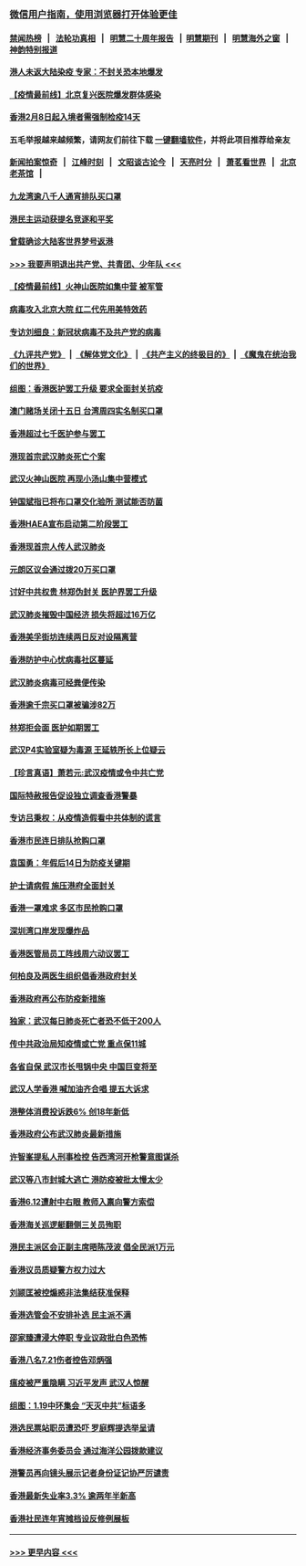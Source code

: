 ### [微信用户指南，使用浏览器打开体验更佳](https://github.com/gfw-breaker/banned-news1/blob/master/indexes/wechat-guide.md?t=0)
#### [禁闻热榜](热点新闻.md?t=0)  &nbsp;&nbsp;|&nbsp;&nbsp; [法轮功真相](https://github.com/gfw-breaker/truth/blob/master/README.md?t=0) &nbsp;&nbsp;|&nbsp;&nbsp; [明慧二十周年报告](https://github.com/gfw-breaker/mh-reports/blob/master/README.md?t=0) &nbsp;&nbsp;|&nbsp;&nbsp;[明慧期刊](https://github.com/gfw-breaker/mh-qikan) &nbsp;&nbsp;|&nbsp;&nbsp; [明慧海外之窗](https://github.com/gfw-breaker/mh-news/blob/master/README.md?t=0) &nbsp;&nbsp;|&nbsp;&nbsp; [神韵特别报道](https://github.com/gfw-breaker/mh-news/blob/master/shenyun.md?t=0)
#### [港人未返大陆染疫 专家：不封关恐本地爆发](../pages/nsc415/n11848021.md?t=02070322) 
#### [【疫情最前线】北京复兴医院爆发群体感染](../pages/nsc415/n11847626.md?t=02070322) 
#### [香港2月8日起入境者需强制检疫14天](../pages/nsc415/n11847658.md?t=02070322) 
#### 五毛举报越来越频繁，请网友们前往下载 [一键翻墙软件](https://github.com/gfw-breaker/ssr-accounts)，并将此项目推荐给亲友
#### [新闻拍案惊奇](https://github.com/gfw-breaker/banned-news1/blob/master/pages/link4.md) &nbsp;&nbsp;|&nbsp;&nbsp; [江峰时刻](https://github.com/gfw-breaker/banned-news1/blob/master/pages/link4.md) &nbsp;&nbsp;|&nbsp;&nbsp; [文昭谈古论今](https://github.com/gfw-breaker/banned-news1/blob/master/pages/link4.md) &nbsp;&nbsp;|&nbsp;&nbsp; [天亮时分](https://github.com/gfw-breaker/banned-news1/blob/master/pages/link4.md) &nbsp;&nbsp;|&nbsp;&nbsp; [萧茗看世界](https://github.com/gfw-breaker/banned-news1/blob/master/pages/link4.md) &nbsp;&nbsp;|&nbsp;&nbsp; [北京老茶馆](https://github.com/gfw-breaker/banned-news1/blob/master/pages/link4.md) &nbsp;&nbsp;|&nbsp;&nbsp; 
#### [九龙湾逾八千人通宵排队买口罩](../pages/nsc415/n11847647.md?t=02070322) 
#### [港民主运动获提名竞逐和平奖](../pages/nsc415/n11847633.md?t=02070322) 
#### [曾载确诊大陆客世界梦号返港](../pages/nsc415/n11847608.md?t=02070322) 
#### [>>> 我要声明退出共产党、共青团、少年队 <<<](https://github.com/begood0513/goodnews/blob/master/quit/letter.md) 
#### [【疫情最前线】火神山医院如集中营 被军管](../pages/nsc415/n11847524.md?t=02070322) 
#### [病毒攻入北京大院 红二代先用美特效药](../pages/nsc415/n11847427.md?t=02070322) 
#### [专访刘细良：新冠状病毒不及共产党的病毒](../pages/nsc415/n11847164.md?t=02070322) 
#### [《九评共产党》](https://github.com/begood0513/9ping.md/blob/master/README.md) &nbsp;|&nbsp; [《解体党文化》](../../../../jtdwh.md/blob/master/README.md)  &nbsp;|&nbsp; [《共产主义的终极目的》](../../../../gczydzjmd.md/blob/master/README.md) &nbsp;|&nbsp; [《魔鬼在统治我们的世界》](../../../../mgztzwmdsj.md/blob/master/README.md) 
#### [组图：香港医护罢工升级 要求全面封关抗疫](../pages/nsc415/n11844107.md?t=02070322) 
#### [澳门赌场关闭十五日 台湾周四实名制买口罩](../pages/nsc415/n11845083.md?t=02070322) 
#### [香港超过七千医护参与罢工](../pages/nsc415/n11845051.md?t=02070322) 
#### [港现首宗武汉肺炎死亡个案](../pages/nsc415/n11844998.md?t=02070322) 
#### [武汉火神山医院 再现小汤山集中营模式](../pages/nsc415/n11844763.md?t=02070322) 
#### [钟国斌指已将布口罩交化验所 测试能否防菌](../pages/nsc415/n11842783.md?t=02070322) 
#### [香港HAEA宣布启动第二阶段罢工](../pages/nsc415/n11842723.md?t=02070322) 
#### [香港现首宗人传人武汉肺炎](../pages/nsc415/n11842766.md?t=02070322) 
#### [元朗区议会通过拨20万买口罩](../pages/nsc415/n11842754.md?t=02070322) 
#### [讨好中共权贵 林郑伪封关 医护界罢工升级](../pages/nsc415/n11842359.md?t=02070322) 
#### [武汉肺炎摧毁中国经济 损失将超过16万亿](../pages/nsc415/n11839723.md?t=02070322) 
#### [香港美孚街坊连续两日反对设隔离营](../pages/nsc415/n11839962.md?t=02070322) 
#### [香港防护中心忧病毒社区蔓延](../pages/nsc415/n11839933.md?t=02070322) 
#### [武汉肺炎病毒可经粪便传染](../pages/nsc415/n11839939.md?t=02070322) 
#### [香港逾千宗买口罩被骗涉82万](../pages/nsc415/n11839914.md?t=02070322) 
#### [林郑拒会面 医护如期罢工](../pages/nsc415/n11839892.md?t=02070322) 
#### [武汉P4实验室疑为毒源 王延轶所长上位疑云](../pages/nsc415/n11835543.md?t=02070322) 
#### [【珍言真语】萧若元:武汉疫情或令中共亡党](../pages/nsc415/n11829394.md?t=02070322) 
#### [国际特赦报告促设独立调查香港警暴](../pages/nsc415/n11833845.md?t=02070322) 
#### [专访吕秉权：从疫情造假看中共体制的谎言](../pages/nsc415/n11833813.md?t=02070322) 
#### [香港市民连日排队抢购口罩](../pages/nsc415/n11833794.md?t=02070322) 
#### [袁国勇：年假后14日为防疫关键期](../pages/nsc415/n11831088.md?t=02070322) 
#### [护士请病假 施压港府全面封关](../pages/nsc415/n11831030.md?t=02070322) 
#### [香港一罩难求 多区市民抢购口罩](../pages/nsc415/n11831002.md?t=02070322) 
#### [深圳湾口岸发现爆炸品](../pages/nsc415/n11828802.md?t=02070322) 
#### [香港医管局员工阵线周六动议罢工](../pages/nsc415/n11828762.md?t=02070322) 
#### [何柏良及两医生组织倡香港政府封关](../pages/nsc415/n11828749.md?t=02070322) 
#### [香港政府再公布防疫新措施](../pages/nsc415/n11828716.md?t=02070322) 
#### [独家：武汉每日肺炎死亡者恐不低于200人](../pages/nsc415/n11828240.md?t=02070322) 
#### [传中共政治局知疫情或亡党 重点保11城](../pages/nsc415/n11828145.md?t=02070322) 
#### [各省自保 武汉市长甩锅中央 中国巨变将至](../pages/nsc415/n11828021.md?t=02070322) 
#### [武汉人学香港 喊加油齐合唱 提五大诉求](../pages/nsc415/n11827046.md?t=02070322) 
#### [港整体消费投诉跌6% 创18年新低](../pages/nsc415/n11817280.md?t=02070322) 
#### [香港政府公布武汉肺炎最新措施](../pages/nsc415/n11817152.md?t=02070322) 
#### [许智峯提私人刑事检控 告西湾河开枪警意图谋杀](../pages/nsc415/n11817132.md?t=02070322) 
#### [武汉等八市封城大逃亡 港防疫被批太慢太少](../pages/nsc415/n11817058.md?t=02070322) 
#### [香港6.12遭射中右眼 教师入禀向警方索偿](../pages/nsc415/n11814678.md?t=02070322) 
#### [香港海关巡逻艇翻侧三关员殉职](../pages/nsc415/n11814604.md?t=02070322) 
#### [港民主派区会正副主席晤陈茂波 倡全民派1万元](../pages/nsc415/n11814582.md?t=02070322) 
#### [香港议员质疑警方权力过大](../pages/nsc415/n11814560.md?t=02070322) 
#### [刘颕匡被控煽惑非法集结获准保释](../pages/nsc415/n11811727.md?t=02070322) 
#### [香港选管会不安排补选 民主派不满](../pages/nsc415/n11811691.md?t=02070322) 
#### [邵家臻遭浸大停职 专业议政批白色恐怖](../pages/nsc415/n11811670.md?t=02070322) 
#### [香港八名7.21伤者控告邓炳强](../pages/nsc415/n11811623.md?t=02070322) 
#### [瘟疫被严重隐瞒 习近平发声 武汉人惊醒](../pages/nsc415/n11811186.md?t=02070322) 
#### [组图：1.19中环集会 “天灭中共”标语多](../pages/nsc415/n11809514.md?t=02070322) 
#### [港选民票站职员遭恐吓 罗庭辉提选举呈请](../pages/nsc415/n11808914.md?t=02070322) 
#### [香港经济事务委员会 通过海洋公园拨款建议](../pages/nsc415/n11808906.md?t=02070322) 
#### [港警员再向镜头展示记者身份证记协严厉谴责](../pages/nsc415/n11808888.md?t=02070322) 
#### [香港最新失业率3.3% 逾两年半新高](../pages/nsc415/n11808887.md?t=02070322) 
#### [香港社民连年宵摊档设反修例展板](../pages/nsc415/n11808857.md?t=02070322) 

----
#### [ >>> 更早内容 <<< ](../indexes/nsc415-earlier.md)
